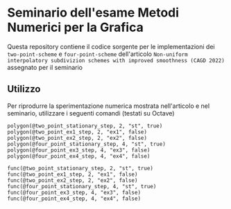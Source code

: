 # Seminario dell'esame Metodi Numerici per la Grafica

Questa repository contiene il codice sorgente per le implementazioni dei
`two-point-scheme` e `four-point-scheme` dell'articolo
`Non-uniform interpolatory subdivizion schemes with improved smoothness (CAGD 2022)`
assegnato per il seminario

## Utilizzo

Per riprodurre la sperimentazione numerica mostrata nell'articolo e nel
seminario, utilizzare i seguenti comandi (testati su Octave)

```
polygon(@two_point_stationary_step, 2, "st", true)
polygon(@two_point_ex1_step, 2, "ex1", false)
polygon(@two_point_ex2_step, 2, "ex2", false)
polygon(@four_point_stationary_step, 4, "st", true)
polygon(@four_point_ex3_step, 4, "ex3", false)
polygon(@four_point_ex4_step, 4, "ex4", false)

func(@two_point_stationary_step, 2, "st", true)
func(@two_point_ex1_step, 2, "ex1", false)
func(@two_point_ex2_step, 2, "ex2", false)
func(@four_point_stationary_step, 4, "st", true)
func(@four_point_ex3_step, 4, "ex3", false)
func(@four_point_ex4_step, 4, "ex4", false)
```
